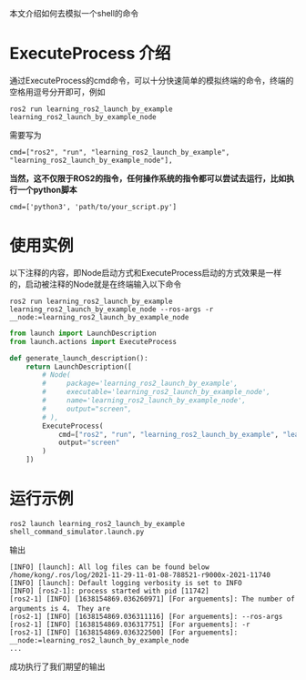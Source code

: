 本文介绍如何去模拟一个shell的命令

# ExecuteProcess 介绍

通过ExecuteProcess的cmd命令，可以十分快速简单的模拟终端的命令，终端的空格用逗号分开即可，例如

```
ros2 run learning_ros2_launch_by_example learning_ros2_launch_by_example_node
```

需要写为

```
cmd=["ros2", "run", "learning_ros2_launch_by_example",  "learning_ros2_launch_by_example_node"],
```

**当然，这不仅限于ROS2的指令，任何操作系统的指令都可以尝试去运行，比如执行一个python脚本**

```
cmd=['python3', 'path/to/your_script.py']
```



# 使用实例

以下注释的内容，即Node启动方式和ExecuteProcess启动的方式效果是一样的，启动被注释的Node就是在终端输入以下命令

```
ros2 run learning_ros2_launch_by_example learning_ros2_launch_by_example_node --ros-args -r __node:=learning_ros2_launch_by_example_node
```



```python
from launch import LaunchDescription
from launch.actions import ExecuteProcess

def generate_launch_description():
    return LaunchDescription([
        # Node(
        #     package='learning_ros2_launch_by_example',
        #     executable='learning_ros2_launch_by_example_node',
        #     name='learning_ros2_launch_by_example_node',
        #     output="screen",
        # ),
        ExecuteProcess(
            cmd=["ros2", "run", "learning_ros2_launch_by_example", "learning_ros2_launch_by_example_node", "--ros-args", "-r", "__node:=learning_ros2_launch_by_example_node"],
            output="screen"
        )
    ])
```

# 运行示例

```
ros2 launch learning_ros2_launch_by_example shell_command_simulator.launch.py
```

输出

```
[INFO] [launch]: All log files can be found below /home/kong/.ros/log/2021-11-29-11-01-08-788521-r9000x-2021-11740
[INFO] [launch]: Default logging verbosity is set to INFO
[INFO] [ros2-1]: process started with pid [11742]
[ros2-1] [INFO] [1638154869.036260971] [For arguements]: The number of arguments is 4， They are
[ros2-1] [INFO] [1638154869.036311116] [For arguements]: --ros-args
[ros2-1] [INFO] [1638154869.036317751] [For arguements]: -r
[ros2-1] [INFO] [1638154869.036322500] [For arguements]: __node:=learning_ros2_launch_by_example_node
...
```

成功执行了我们期望的输出